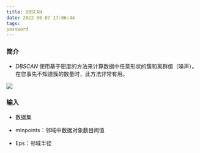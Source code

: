```yaml
---
title: DBSCAN
date: 2022-06-07 17:06:44
tags:
password
---
```










### 简介

* *DBSCAN* 使用基于密度的方法来计算数据中任意形状的簇和离群值（噪声）。在您事先不知道簇的数量时，此方法非常有用。





![](http://blog.axieyun.top/img/56.png)





### 输入

* 数据集

* minpoints：邻域中数据对象数目阈值
* Eps：邻域半径

